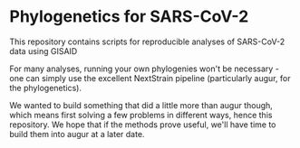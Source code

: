 # Phylogenetics for SARS-CoV-2

This repository contains scripts for reproducible analyses of SARS-CoV-2 data using GISAID

For many analyses, running your own phylogenies won't be necessary - one can simply use the excellent NextStrain pipeline (particularly augur, for the phylogenetics).

We wanted to build something that did a little more than augur though, which means first solving a few problems in different ways, hence this repository. We hope that if the methods prove useful, we'll have time to build them into augur at a later date.




